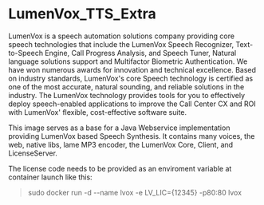 # LumenVox_TTS_Extra

LumenVox is a speech automation solutions company providing core speech technologies that include the LumenVox Speech Recognizer, Text-to-Speech Engine, Call Progress Analysis, and Speech Tuner, Natural language solutions support and Multifactor Biometric Authentication. We have won numerous awards for innovation and technical excellence. Based on industry standards, LumenVox's core Speech technology is certified as one of the most accurate, natural sounding, and reliable solutions in the industry. The LumenVox technology provides tools for you to effectively deploy speech-enabled applications to improve the Call Center CX and ROI with LumenVox' flexible, cost-effective software suite.

This image serves as a base for a Java Webservice implementation providing LumenVox based Speech Synthesis. It contains many voices, the web, native libs, lame MP3 encoder, the LumenVox Core, Client, and LicenseServer. 

The license code needs to be provided as an enviroment variable at container launch like this:

>sudo docker run -d --name lvox -e LV_LIC={12345} -p80:80 lvox


 
